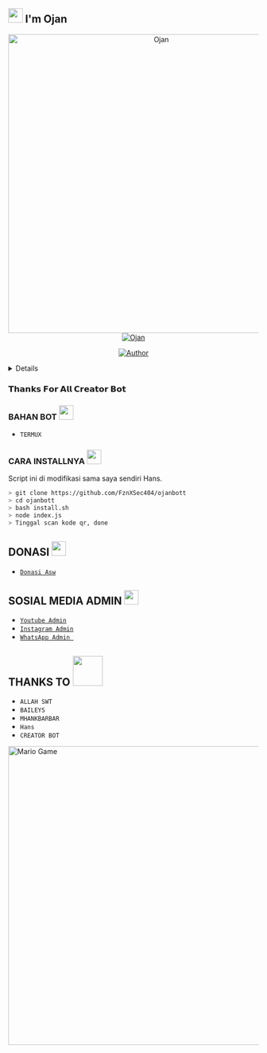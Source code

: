 ## <img src="https://github.com/TheDudeThatCode/TheDudeThatCode/blob/master/Assets/Hi.gif" width="29px"> I'm Ojan



<p align="center">
<img src="https://i.ibb.co/9cFS54T/logo.jpg" alt="Ojan" width="600" />
<a href="https://avatars.githubusercontent.com/u/81602606?v=4"><img title="Ojan" src="https://img.shields.io/badge/Ojann-green?colorA=%23ff0000&colorB=%23017e40&style=for-the-badge"></a>
</p>
<p align="center">
<a href="https://github.com/FznXSec404"><img title="Author" src="https://img.shields.io/badge/AUTHOR-OjanSenpai-orange.svg?style=for-the-badge&logo=github"></a>
</p>
<details>
 
</details>

### 𝗧𝗵𝗮𝗻𝗸𝘀 𝗙𝗼𝗿 𝗔𝗹𝗹 𝗖𝗿𝗲𝗮𝘁𝗼𝗿 𝗕𝗼𝘁

### BAHAN BOT <img src="https://github.com/TheDudeThatCode/TheDudeThatCode/blob/master/Assets/powerup.gif" width="29px">
* `TERMUX`

### CARA INSTALLNYA  <img src="https://github.com/TheDudeThatCode/TheDudeThatCode/blob/master/Assets/hmm.gif" width="29px">
Script ini di modifikasi sama saya sendiri Hans.
```bash
> git clone https://github.com/FznXSec404/ojanbott
> cd ojanbott
> bash install.sh
> node index.js
> Tinggal scan kode qr, done
```

## DONASI <img src="https://github.com/TheDudeThatCode/TheDudeThatCode/blob/master/Assets/coin.gif" width="29px">
* [`Donasi Asw`](https://saweria.co/FznXSec404) 


## SOSIAL MEDIA ADMIN <img src="https://github.com/TheDudeThatCode/TheDudeThatCode/blob/master/Assets/powerup.gif" width="29px">

* [`Youtube Admin`](https://youtube.com/c/FauzanPerfect)
* [`Instagram Admin`](https://instagram.com/fauzan_perfect)
* [`WhatsApp Admin `](https://wa.me/6289666262976)
## THANKS TO <img src="https://github.com/TheDudeThatCode/TheDudeThatCode/blob/master/Assets/Handshake.gif" width="60px">

* `ALLAH SWT`
* `BAILEYS`
* `MHANKBARBAR`
* `Hans`
* `CREATOR BOT`
<img src="https://github.com/TheDudeThatCode/TheDudeThatCode/blob/master/Assets/Mario_Gameplay.gif" alt="Mario Game" width="600" />
